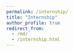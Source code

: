 ```yaml
---
permalink: /internship/
title: "Internship"
author_profile: true
redirect_from: 
  - /md/
  - /internship.html
---
```

